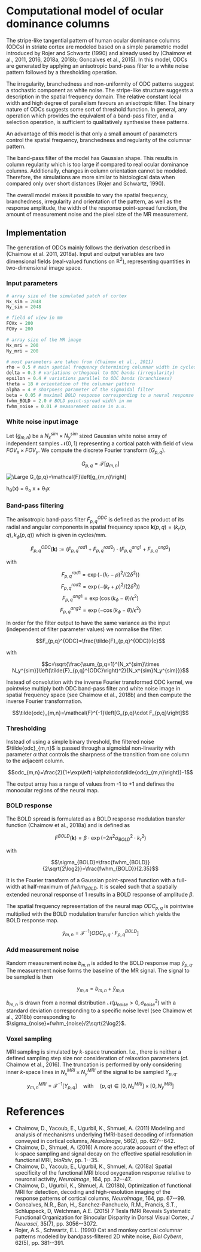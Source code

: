 # Computational model of ocular dominance columns
The stripe-like tangential pattern of human ocular dominance columns (ODCs) in striate cortex are modeled based on a simple parametric model introduced by Rojer and Schwartz (1990) and already used by (Chaimow et al., 2011, 2016, 2018a, 2018b; Goncalves et al., 2015). In this model, ODCs are generated by applying an anisotropic band-pass filter to a white noise pattern followed by a thresholding operation.

The irregularity, branchedness and non-uniformity of ODC patterns suggest a stochastic component as white noise. The stripe-like structure suggests a description in the spatial frequency domain. The relative constant local width and high degree of parallelism favours an anisotropic filter. The binary nature of ODCs suggests some sort of threshold function. In general, any operation which provides the equivalent of a band-pass filter, and a selection operation, is sufficient to qualitatively synthesise these patterns.

An advantage of this model is that only a small amount of parameters control the spatial frequency, branchedness and regularity of the columnar pattern.

The band-pass filter of the model has Gaussian shape. This results in column regularity which is too large if compared to real ocular dominance columns. Additionally, changes in column orientation cannot be modeled. Therefore, the simulations are more similar to histological data when compared only over short distances (Rojer and Schwartz, 1990).

The overall model makes it possible to vary the spatial frequency, branchedness, irregularity and orientation of the pattern, as well as the response amplitude, the width of the response point-spread function, the amount of measurement noise and the pixel size of the MR measurement.

## Implementation
The generation of ODCs mainly follows the derivation described in (Chaimow et al. 2011, 2018a). Input and output variables are two dimensional fields (real-valued functions on $\mathbb{R}^2$), representing quantities in two-dimensional image space.

### Input parameters
~~~python
# array size of the simulated patch of cortex
Nx_sim = 2048
Ny_sim = 2048

# field of view in mm
FOVx = 200
FOVy = 200

# array size of the MR image
Nx_mri = 200
Ny_mri = 200

# most parameters are taken from (Chaimow et al., 2011)
rho = 0.5 # main spatial frequency determining columnar width in cycles/mm
delta = 0.3 # variations orthogonal to ODC bands (irregularity)
epsilon = 0.4 # variations parallel to ODC bands (branchiness)
theta = 18 # orientation of the columnar pattern
alpha = 4 # sharpness parameter of the sigmoidal filter
beta = 0.05 # maximal BOLD response corresponding to a neural response of 1
fwhm_BOLD = 2.0 # BOLD point-spread width in mm
fwhm_noise = 0.01 # measurement noise in a.u.
~~~

### White noise input image
Let $(g_{m,n}$) be a $N_x^{sim}\times N_y^{sim}$ sized Gaussian white noise array of independent samples $\mathcal{N}(0,1)$ representing a cortical patch with field of view $FOV_x\times FOV_y$. We compute the discrete Fourier transform $(G_{p,q})$.

$$G_{p,q}=\mathcal{F}\left[g_{m,n}\right]$$

<img src="https://latex.codecogs.com/svg.latex?\Large&space;G_{p,q}=\mathcal{F}\left[g_{m,n}\right]" title="\Large G_{p,q}=\mathcal{F}\left[g_{m,n}\right]" />

<img src="https://latex.codecogs.com/svg.latex?\Large&space;y=\frac{-b\pm\sqrt{b^2-4ac}}{2a}" title="" />


h<sub>&theta;</sub>(x) = &theta;<sub>o</sub> x + &theta;<sub>1</sub>x

### Band-pass filtering
The anisotropic band-pass filter $\tilde{F}_{p,q}^{ODC}$ is defined as the product of its radial and angular components in spatial frequency space $\boldsymbol k(p,q) = (k_r(p,q),k_{\phi}(p,q))$ which is given in cycles/mm.

$$\tilde{F}_{p,q}^{ODC}(\boldsymbol k):=(F_{p,q}^{rad1} + F_{p,q}^{rad2}) \cdot (F_{p,q}^{ang1} + F_{p,q}^{ang2})$$

with

$$F_{p,q}^{rad1} = \exp\left( -(k_r-\rho)^2 / (2\delta^2) \right)$$
$$F_{p,q}^{rad2} = \exp\left( -(k_r+\rho)^2 / (2\delta^2) \right)$$
$$F_{p,q}^{ang1} = \exp\left( \cos(k_{\phi}-\theta) / \epsilon^2 \right)$$
$$F_{p,q}^{ang2} = \exp\left( -\cos(k_{\phi}-\theta) / \epsilon^2 \right)$$

In order for the filter output to have the same variance as the input (independent of filter parameter values) we normalise the filter.

$$F_{p,q}^{ODC}=\frac{\tilde{F}_{p,q}^{ODC}}{c}$$

with

$$c=\sqrt{\frac{\sum_{p,q=1}^{N_x^{sim}\times N_y^{sim}}\left(\tilde{F}_{p,q}^{ODC}\right)^2}{N_x^{sim}N_y^{sim}}}$$

Instead of convolution with the inverse Fourier transformed ODC kernel, we pointwise multiply both ODC band-pass filter and white noise image in spatial frequency space (see Chaimow et al., 2018b) and then compute the inverse Fourier transformation.

$$\tilde{odc}_{m,n}=\mathcal{F}^{-1}\left[G_{p,q}\cdot F_{p,q}\right]$$

### Thresholding
Instead of using a simple binary threshold, the filtered noise $\tilde{odc}_{m,n}$ is passed through a sigmoidal non-linearity with parameter $\alpha$ that controls the sharpness of the transition from one column to the adjacent column.

$$odc_{m,n}=\frac{2}{1+\exp\left(-\alpha\cdot\tilde{odc}_{m,n}\right)}-1$$

The output array has a range of values from -1 to +1 and defines the monocular regions of the neural map.

### BOLD response
The BOLD spread is formulated as a BOLD response modulation transfer function (Chaimow et al., 2018a) and is defined as

$$F^{BOLD}(\boldsymbol k)=\beta\cdot\exp\left(-2\pi^2\sigma_{BOLD}^2\cdot k_r^2\right)$$

with

$$\sigma_{BOLD}=\frac{fwhm_{BOLD}}{2\sqrt{2\log2}}=\frac{fwhm_{BOLD}}{2.35}$$

It is the Fourier transform of a Gaussian point-spread function with a full-width at half-maximum of $fwhm_{BOLD}$. It is scaled such that a spatially extended neuronal response of 1 results in a BOLD response of amplitude $\beta$.

The spatial frequency representation of the neural map $ODC_{p,q}$ is pointwise multiplied with the BOLD modulation transfer function which yields the BOLD response map.

$$\tilde{y}_{m,n}=\mathcal F^{-1}\left[ODC_{p,q}\cdot F_{p,q}^{BOLD}\right]$$

### Add measurement noise
Random measurement noise $b_{m,n}$ is added to the BOLD response map $\tilde{y}_{p,q}$. The measurement noise forms the baseline of the MR signal. The signal to be sampled is then

$$y_{m,n}=b_{m,n}+\tilde{y}_{m,n}$$

$b_{m,n}$ is drawn from a normal distribution $\mathcal N(\mu_{noise}>0,\sigma_{noise}^2)$ with a standard deviation corresponding to a specific noise level (see Chaimow et al., 2018b) corresponding to $\sigma_{noise}=fwhm_{noise}/2\sqrt{2\log2}$.

### Voxel sampling
MRI sampling is simulated by $k$-space truncation. I.e., there is neither a defined sampling step size nor consideration of relaxation parameters (cf. Chaimow et al., 2016). The truncation is performed by only considering inner $k$-space lines in $N_x^{MRI}\times N_y^{MRI}$ of the signal to be sampled $Y_{p,q}$.

$$y_{m,n}^{MRI}=\mathcal{F}^{-1}\left[Y_{p,q}\right]\quad\text{with}\quad (p,q)\in[0,N_x^{MRI}]\times[0,N_y^{MRI}]$$

# References
- Chaimow, D., Yacoub, E., Ugurbil, K., Shmuel, A. (2011) Modeling and analysis of mechanisms underlying fMRI-based decoding of information conveyed in cortical columns, *NeuroImage*, 56(2), pp. 627--642.
- Chaimow, D., Shmuel, A. (2016) A more accurate account of the effect of k-space sampling and signal decay on the effective spatial resolution in functional MRI, *bioRxiv*, pp. 1--35.
- Chaimow, D., Yacoub, E., Ugurbil, K., Shmuel, A. (2018a) Spatial specificity of the functional MRI blood oxygenation response relative to neuronal activity, *NeuroImage*, 164, pp. 32--47.
- Chaimow, D., Ugurbil, K., Shmuel, A. (2018b), Optimization of functional MRI for detection, decoding and high-resolution imaging of the response patterns of cortical columns, *NeuroImage*, 164, pp. 67--99.
- Goncalves, N.R., Ban, H., Sanchez-Panchuelo, R.M., Francis, S.T., Schluppeck, D, Welchman, A.E. (2015) 7 Tesla fMRI Reveals Systematic Functional Organization for Binocular Disparity in Dorsal Visual Cortex, *J Neurosci*, 35(7), pp. 3056--3072.
- Rojer, A.S., Schwartz, E.L. (1990) Cat and monkey cortical columnar patterns modeled by bandpass-filtered 2D white noise, *Biol Cybern*, 62(5), pp. 381--391.
